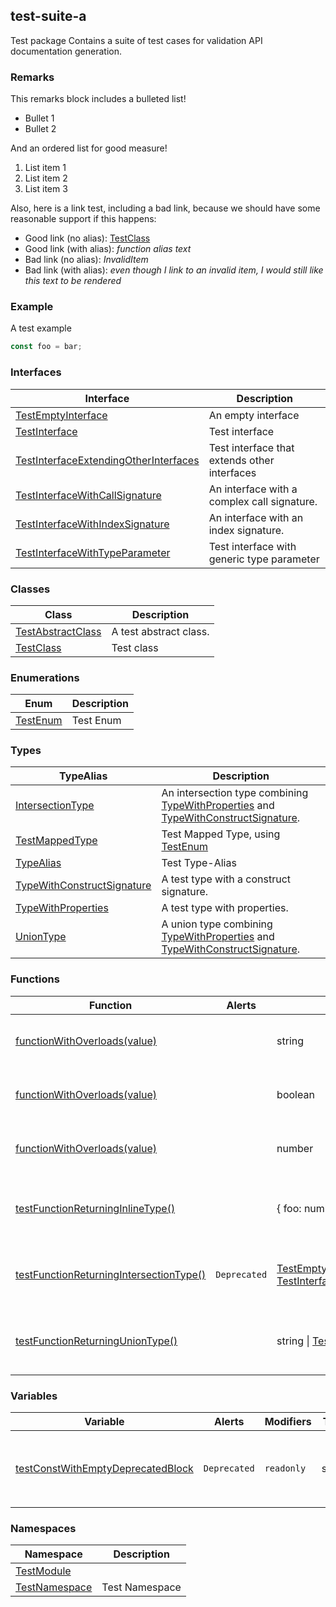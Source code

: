 ## test-suite-a

Test package Contains a suite of test cases for validation API documentation generation.

<h3 id="test-suite-a-remarks">Remarks</h3>

This remarks block includes a bulleted list!

- Bullet 1
- Bullet 2

And an ordered list for good measure!

1. List item 1
1. List item 2
1. List item 3

Also, here is a link test, including a bad link, because we should have some reasonable support if this happens:

- Good link (no alias): [TestClass](docs/test-suite-a/testclass-class)
- Good link (with alias): _function alias text_
- Bad link (no alias): _InvalidItem_
- Bad link (with alias): _even though I link to an invalid item, I would still like this text to be rendered_

<h3 id="test-suite-a-example">Example</h3>

A test example

```typescript
const foo = bar;
```

### Interfaces

| Interface | Description |
| - | - |
| [TestEmptyInterface](docs/test-suite-a/testemptyinterface-interface) | An empty interface |
| [TestInterface](docs/test-suite-a/testinterface-interface) | Test interface |
| [TestInterfaceExtendingOtherInterfaces](docs/test-suite-a/testinterfaceextendingotherinterfaces-interface) | Test interface that extends other interfaces |
| [TestInterfaceWithCallSignature](docs/test-suite-a/testinterfacewithcallsignature-interface) | An interface with a complex call signature. |
| [TestInterfaceWithIndexSignature](docs/test-suite-a/testinterfacewithindexsignature-interface) | An interface with an index signature. |
| [TestInterfaceWithTypeParameter](docs/test-suite-a/testinterfacewithtypeparameter-interface) | Test interface with generic type parameter |

### Classes

| Class | Description |
| - | - |
| [TestAbstractClass](docs/test-suite-a/testabstractclass-class) | A test abstract class. |
| [TestClass](docs/test-suite-a/testclass-class) | Test class |

### Enumerations

| Enum | Description |
| - | - |
| [TestEnum](docs/test-suite-a/testenum-enum) | Test Enum |

### Types

| TypeAlias | Description |
| - | - |
| [IntersectionType](docs/test-suite-a/intersectiontype-typealias) | An intersection type combining [TypeWithProperties](docs/test-suite-a/typewithproperties-typealias) and [TypeWithConstructSignature](docs/test-suite-a/typewithconstructsignature-typealias). |
| [TestMappedType](docs/test-suite-a/testmappedtype-typealias) | Test Mapped Type, using [TestEnum](docs/test-suite-a/testenum-enum) |
| [TypeAlias](docs/test-suite-a/typealias-typealias) | Test Type-Alias |
| [TypeWithConstructSignature](docs/test-suite-a/typewithconstructsignature-typealias) | A test type with a construct signature. |
| [TypeWithProperties](docs/test-suite-a/typewithproperties-typealias) | A test type with properties. |
| [UnionType](docs/test-suite-a/uniontype-typealias) | A union type combining [TypeWithProperties](docs/test-suite-a/typewithproperties-typealias) and [TypeWithConstructSignature](docs/test-suite-a/typewithconstructsignature-typealias). |

### Functions

| Function | Alerts | Return Type | Description |
| - | - | - | - |
| [functionWithOverloads(value)](docs/test-suite-a/functionwithoverloads-function) | | string | Takes a number and returns a string. |
| [functionWithOverloads(value)](docs/test-suite-a/functionwithoverloads_1-function) | | boolean | Takes a string and returns a boolean. |
| [functionWithOverloads(value)](docs/test-suite-a/functionwithoverloads_2-function) | | number | Takes a boolean and returns a number. |
| [testFunctionReturningInlineType()](docs/test-suite-a/testfunctionreturninginlinetype-function) | | {     foo: number;     bar: [TestEnum](docs/test-suite-a/testenum-enum); } | Test function that returns an inline type |
| [testFunctionReturningIntersectionType()](docs/test-suite-a/testfunctionreturningintersectiontype-function) | `Deprecated` | [TestEmptyInterface](docs/test-suite-a/testemptyinterface-interface) & [TestInterfaceWithTypeParameter](docs/test-suite-a/testinterfacewithtypeparameter-interface)\<number> | Test function that returns an inline type |
| [testFunctionReturningUnionType()](docs/test-suite-a/testfunctionreturninguniontype-function) | | string \| [TestInterface](docs/test-suite-a/testinterface-interface) | Test function that returns an inline type |

### Variables

| Variable | Alerts | Modifiers | Type | Description |
| - | - | - | - | - |
| [testConstWithEmptyDeprecatedBlock](docs/test-suite-a/testconstwithemptydeprecatedblock-variable) | `Deprecated` | `readonly` | string | I have a `@deprecated` tag with an empty comment block. |

### Namespaces

| Namespace | Description |
| - | - |
| [TestModule](docs/test-suite-a/testmodule-namespace) | |
| [TestNamespace](docs/test-suite-a/testnamespace-namespace) | Test Namespace |
